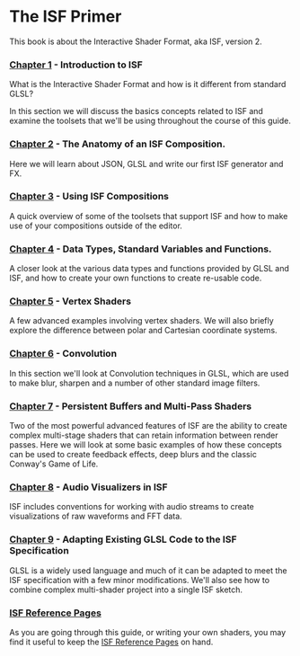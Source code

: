 ---
---

# The ISF Primer

This book is about the Interactive Shader Format, aka ISF, version 2.

### [Chapter 1](primer_chapter_1.html) - Introduction to ISF

What is the Interactive Shader Format and how is it different from standard GLSL?

In this section we will discuss the basics concepts related to ISF and examine the toolsets that we'll be using throughout the course of this guide.

### [Chapter 2](primer_chapter_2.html) - The Anatomy of an ISF Composition.

Here we will learn about JSON, GLSL and write our first ISF generator and FX.

### [Chapter 3](primer_chapter_3.html) - Using ISF Compositions

A quick overview of some of the toolsets that support ISF and how to make use of your compositions outside of the editor.

### [Chapter 4](primer_chapter_4.html) - Data Types, Standard Variables and Functions.

A closer look at the various data types and functions provided by GLSL and ISF, and how to create your own functions to create re-usable code.

### [Chapter 5](primer_chapter_5.html) - Vertex Shaders

A few advanced examples involving vertex shaders.  We will also briefly explore the difference between polar and Cartesian coordinate systems.

### [Chapter 6](primer_chapter_6.html) - Convolution

In this section we'll look at Convolution techniques in GLSL, which are used to make blur, sharpen and a number of other standard image filters.

### [Chapter 7](primer_chapter_7.html) - Persistent Buffers and Multi-Pass Shaders

Two of the most powerful advanced features of ISF are the ability to create complex multi-stage shaders that can retain information between render passes.  Here we will look at some basic examples of how these concepts can be used to create feedback effects, deep blurs and the classic Conway's Game of Life.

### [Chapter 8](primer_chapter_8.html) - Audio Visualizers in ISF

ISF includes conventions for working with audio streams to create visualizations of raw waveforms and FFT data.

### [Chapter 9](primer_chapter_9.html) - Adapting Existing GLSL Code to the ISF Specification

GLSL is a widely used language and much of it can be adapted to meet the ISF specification with a few minor modifications.  We'll also see how to combine complex multi-shader project into a single ISF sketch.

### [ISF Reference Pages](/ref/)

As you are going through this guide, or writing your own shaders, you may find it useful to keep the [ISF Reference Pages](/ref/) on hand.





